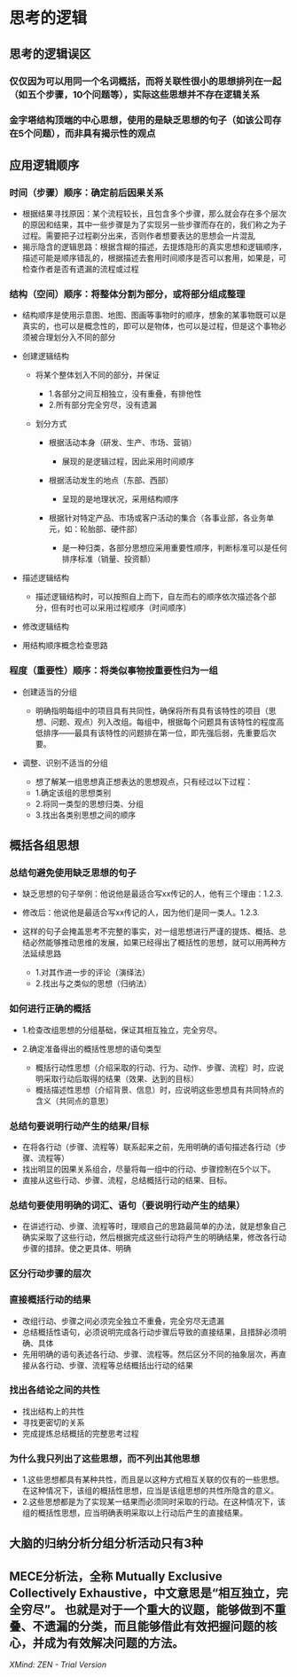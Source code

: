 # 思考的逻辑

## 思考的逻辑误区

### 仅仅因为可以用同一个名词概括，而将关联性很小的思想排列在一起（如五个步骤，10个问题等），实际这些思想并不存在逻辑关系

### 金字塔结构顶端的中心思想，使用的是缺乏思想的句子（如该公司存在5个问题），而非具有揭示性的观点

## 应用逻辑顺序

### 时间（步骤）顺序：确定前后因果关系

- 根据结果寻找原因：某个流程较长，且包含多个步骤，那么就会存在多个层次的原因和结果，其中一些步骤是为了实现另一些步骤而存在的，我们称之为子过程。需要把子过程剃分出来，否则作者想要表达的思想会一片混乱
- 揭示隐含的逻辑思路：根据含糊的描述，去提炼隐形的真实思想和逻辑顺序，描述可能是顺序错乱的，根据描述去套用时间顺序是否可以套用，如果是，可检查作者是否有遗漏的流程或过程

### 结构（空间）顺序：将整体分割为部分，或将部分组成整理

- 结构顺序是使用示意图、地图、图画等事物时的顺序，想象的某事物既可以是真实的，也可以是概念性的，即可以是物体，也可以是过程，但是这个事物必须被合理划分入不同的部分
- 创建逻辑结构

	- 将某个整体划入不同的部分，并保证

		- 1.各部分之间互相独立，没有重叠，有排他性
		- 2.所有部分完全穷尽，没有遗漏

	- 划分方式

		- 根据活动本身（研发、生产、市场、营销）

			- 展现的是逻辑过程，因此采用时间顺序

		- 根据活动发生的地点（东部、西部）

			- 呈现的是地理状况，采用结构顺序

		- 根据针对特定产品、市场或客户活动的集合（各事业部，各业务单元，如：轮胎部、硬件部）

			- 是一种归类，各部分思想应采用重要性顺序，判断标准可以是任何排序标准（销量、投资额）

- 描述逻辑结构

	- 描述逻辑结构时，可以按照自上而下，自左而右的顺序依次描述各个部分，但有时也可以采用过程顺序（时间顺序）

- 修改逻辑结构
- 用结构顺序概念检查思路

### 程度（重要性）顺序：将类似事物按重要性归为一组

- 创建适当的分组

	- 明确指明每组中的项目具有共同性，确保将所有具有该特性的项目（思想、问题、观点）列入改组。每组中，根据每个问题具有该特性的程度高低排序——最具有该特性的问题排在第一位，即先强后弱，先重要后次要。

- 调整、识别不适当的分组

	- 想了解某一组思想真正想表达的思想观点，只有经过以下过程：
	- 1.确定该组的思想类别
	- 2.将同一类型的思想归类、分组
	- 3.找出各类别思想之间的顺序

## 概括各组思想

### 总结句避免使用缺乏思想的句子

- 缺乏思想的句子举例：他说他是最适合写xx传记的人，他有三个理由：1.2.3.
- 修改后：他说他是最适合写xx传记的人，因为他们是同一类人。1.2.3.
- 这样的句子会掩盖思考不完整的事实，对一组思想进行严谨的提炼、概括、总结必然能够推动思维的发展，如果已经得出了概括性的思想，就可以用两种方法延续思路

	- 1.对其作进一步的评论（演绎法）
	- 2.找出与之类似的思想（归纳法）

### 如何进行正确的概括

- 1.检查改组思想的分组基础，保证其相互独立，完全穷尽。
- 2.确定准备得出的概括性思想的语句类型

	- 概括行动性思想（介绍采取的行动、行为、动作、步骤、流程）时，应说明采取行动后取得的结果（效果、达到的目标）
	- 概括描述性思想（介绍背景、信息）时，应说明这些思想具有共同特点的含义（共同点的意思）

### 总结句要说明行动产生的结果/目标

- 在将各行动（步骤、流程等）联系起来之前，先用明确的语句描述各行动（步骤、流程等）
- 找出明显的因果关系组合，尽量将每一组中的行动、步骤控制在5个以下。
- 直接从这些行动、步骤、流程，总结概括行动的结果、目标。

### 总结句要使用明确的词汇、语句（要说明行动产生的结果）

- 在讲述行动、步骤、流程等时，理顺自己的思路最简单的办法，就是想象自己确实采取了这些行动，然后根据完成这些行动将产生的明确结果，修改各行动步骤的措辞。使之更具体、明确

### 区分行动步骤的层次

### 直接概括行动的结果

- 改组行动、步骤之间必须完全独立不重叠，完全穷尽无遗漏
- 总结概括性语句，必须说明完成各行动步骤后导致的直接结果，且措辞必须明确、具体
- 先用明确的语句表述各行动、步骤、流程等。然后区分不同的抽象层次，再直接从各行动、步骤、流程等总结概括出行动的结果

### 找出各结论之间的共性

- 找出结构上的共性
- 寻找更密切的关系
- 完成提炼总结概括的完整思考过程

### 为什么我只列出了这些思想，而不列出其他思想

- 1.这些思想都具有某种共性，而且是以这种方式相互关联的仅有的一些思想。在这种情况下，该组的概括性思想，应当是该组思想的共性所隐含的意义。
- 2.这些思想都是为了实现某一结果而必须同时采取的行动。在这种情况下，该组的概括性思想，应当明确表明采取以上行动后产生的直接结果。

## 大脑的归纳分析分组分析活动只有3种

## MECE分析法，全称 Mutually Exclusive Collectively Exhaustive，中文意思是“相互独立，完全穷尽”。 也就是对于一个重大的议题，能够做到不重叠、不遗漏的分类，而且能够借此有效把握问题的核心，并成为有效解决问题的方法。

*XMind: ZEN - Trial Version*